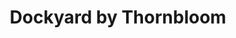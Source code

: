 ---
title: "Dockyard by Thornbloom"
url: /bedford/dockyard-by-thornbloom/
shop: Haushaltsartikel
---